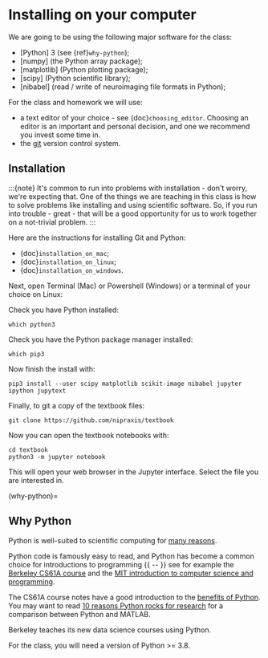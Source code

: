 # Installing on your computer

We are going to be using the following major software for the class:

- [Python] 3 (see {ref}`why-python`);
- [numpy] (the Python array package);
- [matplotlib] (Python plotting package);
- [scipy] (Python scientific library);
- [nibabel] (read / write of neuroimaging file formats in Python);

For the class and homework we will use:

- a text editor of your choice - see {doc}`choosing_editor`.  Choosing an
  editor is an important and personal decision, and one we recommend you invest
  some time in.
- the [git](https://git-scm.com/) version control system.

## Installation

:::{note}
It's common to run into problems with installation - don't worry, we're
expecting that.  One of the things we are teaching in this class is how to
solve problems like installing and using scientific software.  So, if you
run into trouble - great - that will be a good opportunity for us to work
together on a not-trivial problem.
:::

Here are the instructions for installing Git and Python:

- {doc}`installation_on_mac`;
- {doc}`installation_on_linux`;
- {doc}`installation_on_windows`.

Next, open Terminal (Mac) or Powershell (Windows) or a terminal of your choice on Linux:

Check you have Python installed:

```
which python3
```

Check you have the Python package manager installed:

```
which pip3
```

Now finish the install with:

```
pip3 install --user scipy matplotlib scikit-image nibabel jupyter ipython jupytext
```

Finally, to git a copy of the textbook files:

```
git clone https://github.com/nipraxis/textbook
```

Now you can open the textbook notebooks with:

```
cd textbook
python3 -m jupyter notebook
```

This will open your web browser in the Jupyter interface.  Select the file you
are interested in.

(why-python)=

## Why Python

Python is well-suited to scientific computing for [many
reasons](https://github.com/nipy/nipy/blob/master/doc/faq/why.rst#why-python).

Python code is famously easy to read, and Python has become a common choice
for introductions to programming {{ -- }} see for example the [Berkeley CS61A
course](http://cs61a.org) and the [MIT introduction to computer science and
programming](http://ocw.mit.edu/courses/electrical-engineering-and-computer-science/6-00sc-introduction-to-computer-science-and-programming-spring-2011/).

The CS61A course notes have a good introduction to the [benefits of
Python](http://composingprograms.com/pages/11-getting-started.html#programming-in-python).
You may want to read [10 reasons Python rocks for
research](https://blog.fanplastic.org/2010/11/03/10-reasons-python-rocks-for-research/)
for a comparison between Python and MATLAB.

Berkeley teaches its new data science courses using Python.

For the class, you will need a version of Python >= 3.8.
